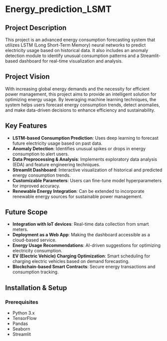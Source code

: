 # Energy_prediction_LSMT


## Project Description
This project is an advanced energy consumption forecasting system that utilizes LSTM (Long Short-Term Memory) neural networks to predict electricity usage based on historical data. It also includes an anomaly detection module to identify unusual consumption patterns and a Streamlit-based dashboard for real-time visualization and analysis.

## Project Vision
With increasing global energy demands and the necessity for efficient power management, this project aims to provide an intelligent solution for optimizing energy usage. By leveraging machine learning techniques, the system helps users forecast energy consumption trends, detect anomalies, and make data-driven decisions to enhance efficiency and sustainability.

## Key Features
- **LSTM-based Consumption Prediction**: Uses deep learning to forecast future electricity usage based on past data.
- **Anomaly Detection**: Identifies unusual spikes or drops in energy consumption to alert users.
- **Data Preprocessing & Analysis**: Implements exploratory data analysis (EDA) and feature engineering techniques.
- **Streamlit Dashboard**: Interactive visualization of historical and predicted energy consumption trends.
- **Customizable Parameters**: Users can fine-tune model hyperparameters for improved accuracy.
- **Renewable Energy Integration**: Can be extended to incorporate renewable energy sources for sustainable power management.

## Future Scope
- **Integration with IoT devices**: Real-time data collection from smart meters.
- **Deployment as a Web App**: Making the dashboard accessible as a cloud-based service.
- **Energy Usage Recommendations**: AI-driven suggestions for optimizing electricity consumption.
- **EV (Electric Vehicle) Charging Optimization**: Smart scheduling for charging electric vehicles based on demand forecasting.
- **Blockchain-based Smart Contracts**: Secure energy transactions and consumption tracking.

## Installation & Setup
### Prerequisites
- Python 3.x
- TensorFlow
- Pandas
- Seaborn
- Streamlit


